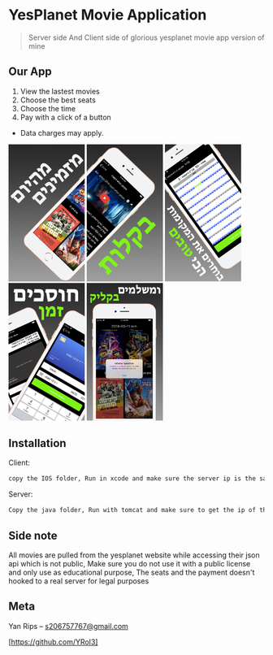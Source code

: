 # YesPlanet Movie Application
> Server side And Client side of glorious yesplanet movie app version of mine

## Our App
1. View the lastest movies
2. Choose the best seats
3. Choose the time
4. Pay with a click of a button

- Data charges may apply.

<p float="left">
<img width="150px" src="https://github.com/YRol3/Movie-App/blob/master/GitPictures/image1.png?raw=true" />
<img width="150px" src="https://github.com/YRol3/Movie-App/blob/master/GitPictures/image2.png?raw=true" />

<img width="150px" src="https://github.com/YRol3/Movie-App/blob/master/GitPictures/image3.png?raw=true" />

<img width="150px" src="https://github.com/YRol3/Movie-App/blob/master/GitPictures/image4.png?raw=true" />

<img width="150px"  src="https://github.com/YRol3/Movie-App/blob/master/GitPictures/image5.png?raw=true" />
</p>

## Installation

Client:

```sh
copy the IOS folder, Run in xcode and make sure the server ip is the same as your server ip, Currently set as localhost
```
Server:

```sh
Copy the java folder, Run with tomcat and make sure to get the ip of the server for the application
```


## Side note

All movies are pulled from the yesplanet website while accessing their json api which is not public, Make sure you do not use it with a public license and only use as educational purpose, The seats and the payment doesn't hooked to a real server for legal purposes

## Meta

Yan Rips – s206757767@gmail.com

[https://github.com/YRol3]
